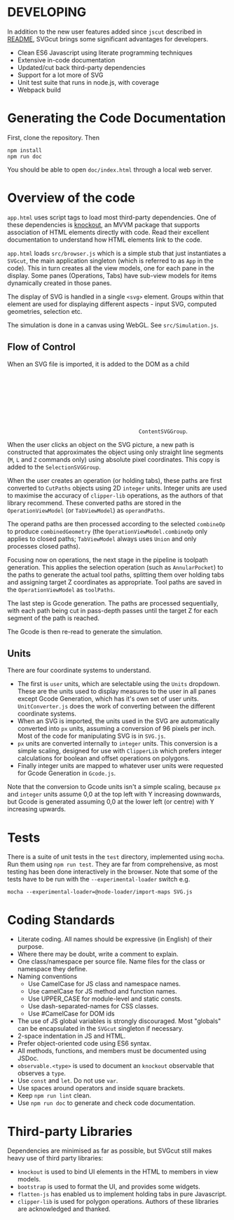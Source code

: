 # DEVELOPING

In addition to the new user features added since `jscut` described in
[README](README.md), SVGcut brings some significant advantages for
developers.
+ Clean ES6 Javascript using literate programming techniques
+ Extensive in-code documentation
+ Updated/cut back third-party dependencies
+ Support for a lot more of SVG
+ Unit test suite that runs in node.js, with coverage
+ Webpack build

# Generating the Code Documentation
First, clone the repository. Then
```
npm install
npm run doc
```
You should be able to open `doc/index.html` through a local web server.

# Overview of the code
`app.html` uses script tags to load most third-party dependencies.
One of these dependencies is [knockout](https://knockoutjs.com/), an
MVVM package that supports association of HTML elements directly with
code. Read their excellent documentation to understand how HTML
elements link to the code.

`app.html` loads `src/browser.js` which is a simple stub that just
instantiates a `SVGcut`, the main application singleton (which is
referred to as `App` in the code). This in turn creates all the view
models, one for each pane in the display. Some panes (Operations,
Tabs) have sub-view models for items dynamically created in those
panes.

The display of SVG is handled in a single `<svg>` element. Groups
within that element are used for displaying different aspects - input
SVG, computed geometries, selection etc.

The simulation is done in a canvas using WebGL. See `src/Simulation.js`.

## Flow of Control
When an SVG file is imported, it is added to the DOM as a child <svg>
node.  All complex path operations - such as circle, quadratic curves,
transformations etc. - are retained in the `ContentSVGGroup`.

When the user clicks an object on the SVG picture, a new path is
constructed that approximates the object using only straight line
segments (`M`, `L` and `Z` commands only) using absolute pixel
coordinates. This copy is added to the `SelectionSVGGroup`.

When the user creates an operation (or holding tabs), these paths are
first converted to `CutPaths` objects using 2D `integer`
units. Integer units are used to maximise the accuracy of
`clipper-lib` operations, as the authors of that library recommend.
These converted paths are stored in the `OperationViewModel` (or
`TabViewModel`) as `operandPaths`.

The operand paths are then processed according to the selected
`combineOp` to produce `combinedGeometry` (the
`OperationViewModel.combineOp` only applies to closed paths;
`TabViewModel` always uses `Union` and only processes closed paths).

Focusing now on operations, the next stage in the pipeline is toolpath
generation. This applies the selection operation (such as
`AnnularPocket`) to the paths to generate the actual tool paths, splitting
them over holding tabs and assigning target Z coordinates as appropriate.
Tool paths are saved in the `OperationViewModel` as `toolPaths`.

The last step is Gcode generation. The paths are
processed sequentially, with each path being cut in pass-depth passes
until the target Z for each segment of the path is reached.

The Gcode is then re-read to generate the simulation.

## Units
There are four coordinate systems to understand.
- The first is `user` units, which are selectable using the `Units` dropdown. These are the units used to display measures to the user in all panes except Gcode Generation, which has it's own set of user units. `UnitConverter.js` does the work of converting between the different coordinate systems.
- When an SVG is imported, the units used in the SVG are automatically converted into `px` units, assuming a conversion of 96 pixels per inch. Most of the code for manipulating SVG is in `SVG.js`.
- `px` units are converted internally to `integer` units. This conversion is a simple scaling, designed for use with `ClipperLib` which prefers integer calculations for boolean and offset operations on polygons.
- Finally integer units are mapped to whatever user units were requested for Gcode Generation in `Gcode.js`.

Note that the conversion to Gcode units isn't a simple scaling,
because `px` and `integer` units assume 0,0 at the top left with Y
increasing downwards, but Gcode is generated assuming 0,0 at the lower
left (or centre) with Y increasing upwards.

# Tests
There is a suite of unit tests in the `test` directory, implemented
using `mocha`. Run them using `npm run test`. They are far from
comprehensive, as most testing has been done interactively in the
browser. Note that some of the tests have to be run with the `--experimental-loader` switch e.g.
```
mocha --experimental-loader=@node-loader/import-maps SVG.js
```

# Coding Standards
+ Literate coding. All names should be expressive (in English) of their purpose.
+ Where there may be doubt, write a comment to explain.
+ One class/namespace per source file. Name files for the class or namespace they define.
+ Naming conventions
    + Use CamelCase for JS class and namespace names.
    + Use camelCase for JS method and function names.
    + Use UPPER_CASE for module-level and static consts.
    + Use dash-separated-names for CSS classes.
    + Use #CamelCase for DOM ids
+ The use of JS global variables is strongly discouraged. Most "globals" can be encapsulated in the `SVGcut` singleton if necessary.
+ 2-space indentation in JS and HTML.
+ Prefer object-oriented code using ES6 syntax.
+ All methods, functions, and members must be documented using JSDoc.
+ `observable.<type>` is used to document an `knockout` observable that observes a `type`.
+ Use `const` and `let`. Do not use `var`.
+ Use spaces around operators and inside square brackets.
+ Keep `npm run lint` clean.
+ Use `npm run doc` to generate and check code documentation.

# Third-party Libraries
Dependencies are minimised as far as possible, but SVGcut still makes
heavy use of third party libraries:
+ `knockout` is used to bind UI elements in the HTML to members in view models.
+ `bootstrap` is used to format the UI, and provides some widgets.
+ `flatten-js` has enabled us to implement holding tabs in pure Javascript.
+ `clipper-lib` is used for polygon operations.
Authors of these libraries are acknowledged and thanked.
